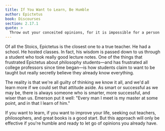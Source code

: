 ```yaml
---
title: If You Want to Learn, Be Humble
author: Epictetus
book: Discourses
section: 2.17.1
quote: >
  Throw out your conceited opinions, for it is impossible for a person to begin to learn what he thinks he already knows.
---
```


Of all the Stoics, Epictetus is the closest one to a true teacher. He had a school. He hosted classes. In fact, his wisdom is passed down to us through a student who took really good lecture notes. One of the things that frustrated Epictetus about philosophy students—and has frustrated all college professors since time began—is how students claim to want to be taught but really secretly believe they already know everything.

The reality is that we're all guilty of thinking we know it all, and we'd all learn more if we could set that attitude aside. As smart or successful as we may be, there is always someone who is smarter, more successful, and wiser than us. Emerson put it well: "Every man I meet is my master at some point, and in that I learn of him."

If you want to learn, if you want to improve your life, seeking out teachers, philosophers, and great books is a good start. But this approach will only be effective if you're humble and ready to let go of opinions you already have.
